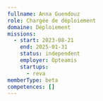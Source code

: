 ```yaml
---
fullname: Anna Guendouz
role: Chargée de déploiement
domaine: Déploiement
missions:
  - start: 2023-08-21
    end: 2025-01-31
    status: independent
    employer: Opteamis
    startups:
      - reva
memberType: beta
competences: []
---
```

